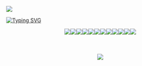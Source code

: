 ![](https://hit.yhype.me/github/profile?user_id=52111185)

[![Typing SVG](https://readme-typing-svg.demolab.com?font=Jira+Code&weight=900&size=35&duration=3000&pause=2000&color=0CF6F7&center=true&vCenter=true&repeat=true&width=700&height=100&lines=Lead+Developer+of+LibRapid;Self-Taught+Open+Source+Developer;Machine+Learning+Enthusiast)](https://github.com/Pencilcaseman)

<div style="display: flex; justify-content: center;">
  <img align="center" src="https://img.shields.io/badge/CLion-159977?style=for-the-badge&logo=clion&logoColor=white"/>
  <img align="center" src="https://img.shields.io/badge/PyCharm-77B324.svg?&style=for-the-badge&logo=PyCharm&logoColor=white"/>
  <img align="center" src="https://img.shields.io/badge/WebStorm-247AB3.svg?&style=for-the-badge&logo=WebStorm&logoColor=white"/>
  <img align="center" src="https://img.shields.io/badge/NeoVim-%2357A143.svg?&style=for-the-badge&logo=neovim&logoColor=white"/>
  <img align="center" src="https://img.shields.io/badge/VSCode-0078D4?style=for-the-badge&logo=visual%20studio%20code&logoColor=white"/>
  <img align="center" src="https://img.shields.io/badge/Obsidian-483699?style=for-the-badge&logo=Obsidian&logoColor=white"/>
  <img align="center" src="https://img.shields.io/badge/VMware-231f20?style=for-the-badge&logo=VMware&logoColor=white"/>
  <br/><br/>
  <img align="center" src="https://img.shields.io/badge/C-00599C?style=for-the-badge&logo=c&logoColor=white"/>
  <img align="center" src="https://img.shields.io/badge/C%2B%2B-00599C?style=for-the-badge&logo=c%2B%2B&logoColor=white"/>
  <img align="center" src="https://img.shields.io/badge/Python-FFD43B?style=for-the-badge&logo=python&logoColor=blue"/>
  <img align="center" src="https://img.shields.io/badge/TypeScript-007ACC?style=for-the-badge&logo=typescript&logoColor=white"/>
  <img align="center" src="https://img.shields.io/badge/LaTeX-47A141?style=for-the-badge&logo=LaTeX&logoColor=white"/>
</div>
<br/>
<br/>

<div align="center">
  <img align="center" src="https://streak-stats.demolab.com?user=Pencilcaseman&theme=neon-dark&hide_border=true" href="https://github.com/Pencilcaseman">
</div>

